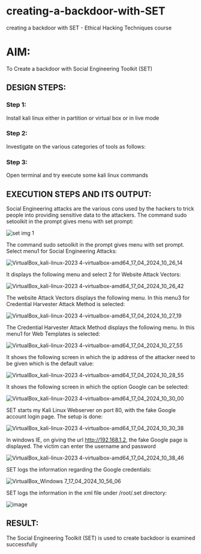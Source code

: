 # creating-a-backdoor-with-SET
creating a backdoor with SET - Ethical Hacking Techniques course

# AIM:
To Create a backdoor with Social Engineering Toolkit (SET)

## DESIGN STEPS:

### Step 1:

Install kali linux either in partition or virtual box or in live mode


### Step 2:

Investigate on the various categories of tools as follows:

### Step 3:

Open terminal and try execute some kali linux commands

## EXECUTION STEPS AND ITS OUTPUT:
Social Engineering attacks are the various cons used by the hackers to trick people into providing sensitive data to the attackers. 
The command sudo setoolkit in the prompt gives menu with set prompt:

![set img 1](https://github.com/Karthik2821/creating-a-backdoor-with-SET/assets/134921933/50c4b911-317e-4977-809d-3e980ed8b8f1)

The command sudo setoolkit in the prompt gives menu with set prompt. Select menu1 for Social Engineering Attacks:

![VirtualBox_kali-linux-2023 4-virtualbox-amd64_17_04_2024_10_26_14](https://github.com/MaheshS03/EH-Ex-7/assets/128498431/a753f6ec-dfcd-4d6f-ad06-946ef457b99d)

It displays the following menu and select 2 for Website Attack Vectors:

![VirtualBox_kali-linux-2023 4-virtualbox-amd64_17_04_2024_10_26_42](https://github.com/MaheshS03/EH-Ex-7/assets/128498431/63d49b40-8590-4624-b95e-cdc00c3df876)

The website Attack Vectors displays the following menu. In this menu3 for Credential Harvester Attack Method is selected:

![VirtualBox_kali-linux-2023 4-virtualbox-amd64_17_04_2024_10_27_19](https://github.com/MaheshS03/EH-Ex-7/assets/128498431/f62f3605-7e3a-4ab4-86f6-eb00a8f2c817)

The Credential Harvester Attack Method displays the following menu. In this menu1 for Web Templates is selected:

![VirtualBox_kali-linux-2023 4-virtualbox-amd64_17_04_2024_10_27_55](https://github.com/MaheshS03/EH-Ex-7/assets/128498431/63be6b14-429e-4027-b0e5-65a9ecad1975)

It shows the following screen in which the ip address of the attacker need to be given which is the default value:

![VirtualBox_kali-linux-2023 4-virtualbox-amd64_17_04_2024_10_28_55](https://github.com/MaheshS03/EH-Ex-7/assets/128498431/372f27cb-5c83-49e1-ad89-fd16c59412ba)

It shows the following screen in which the option Google can be selected:

![VirtualBox_kali-linux-2023 4-virtualbox-amd64_17_04_2024_10_30_00](https://github.com/MaheshS03/EH-Ex-7/assets/128498431/f8f1db76-a3e9-4afd-b80d-83481a4036d3)

SET starts my Kali Linux Webserver on port 80, with the fake Google account login page. The setup is done:

![VirtualBox_kali-linux-2023 4-virtualbox-amd64_17_04_2024_10_30_38](https://github.com/MaheshS03/EH-Ex-7/assets/128498431/b62514e4-f6b9-4e33-9446-4509d88839cd)

In windows IE, on giving the url http://192.168.1.2, the fake Google page is displayed. The victim can enter the username and password

![VirtualBox_kali-linux-2023 4-virtualbox-amd64_17_04_2024_10_38_46](https://github.com/MaheshS03/EH-Ex-7/assets/128498431/978e50d4-91e2-4e5a-8c2c-129c17295f70)

SET logs the information regarding the Google credentials:

![VirtualBox_Windows 7_17_04_2024_10_56_06](https://github.com/MaheshS03/EH-Ex-7/assets/128498431/d1b1619c-8680-4316-bda7-7fcf332e1f9d)

SET logs the information in the xml file under /root/.set directory:

![image](https://github.com/MaheshS03/EH-Ex-7/assets/128498431/ddc586b3-2c2d-45fd-8f38-37b64ca03860)


## RESULT:
The Social Engineering Toolkit (SET) is used to create backdoor is  examined successfully
